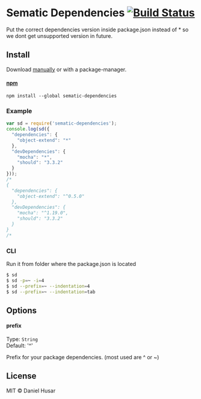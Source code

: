 # Sematic Dependencies [![Build Status](https://travis-ci.org/danielhusar/sematic-dependencies.svg)](https://travis-ci.org/danielhusar/sematic-dependencies)

Put the correct dependencies version inside package.json instead of * so we dont get unsupported version in future.

## Install

Download [manually](https://github.com/danielhusar/sematic-dependencies/archive/master.zip) or with a package-manager.

#### [npm](https://npmjs.org/package/sematic-dependencies)

```
npm install --global sematic-dependencies
```

### Example

```javascript
var sd = require('sematic-dependencies');
console.log(sd({
  "dependencies": {
    "object-extend": "*"
  },
  "devDependencies": {
    "mocha": "*",
    "should": "3.3.2"
  }
}));
/*
{
  "dependencies": {
    "object-extend": "^0.5.0"
  },
  "devDependencies": {
    "mocha": "^1.19.0",
    "should": "3.3.2"
  }
}
/*
```

### CLI

Run it from folder where the package.json is located

```bash
$ sd
$ sd -p=~ -i=4
$ sd --prefix=~ --indentation=4
$ sd --prefix=~ --indentation=tab
```

## Options


#### prefix

Type: `String`  
Default: '^'

Prefix for your package dependencies.
(most used are ^ or ~)

## License

MIT © Daniel Husar
